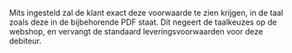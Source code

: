 Mits ingesteld zal de klant exact deze voorwaarde te zien krijgen, in de taal zoals deze in de bijbehorende PDF staat. Dit negeert de taalkeuzes op de webshop, en vervangt de standaard leveringsvoorwaarden voor deze debiteur.